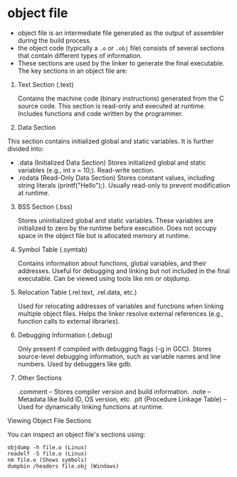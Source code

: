 # object file
- object file is an intermediate file generated as the output of assembler during the build process.
- the object code (typically a `.o` or `.obj` file) consists of several sections that contain different types of information.
- These sections are used by the linker to generate the final executable. The key sections in an object file are:

1. Text Section (.text)

    Contains the machine code (binary instructions) generated from the C source code.
    This section is read-only and executed at runtime.
    Includes functions and code written by the programmer.

2. Data Section

This section contains initialized global and static variables. It is further divided into:

* .data (Initialized Data Section)
    Stores initialized global and static variables (e.g., int x = 10;).
    Read-write section.
* .rodata (Read-Only Data Section)
    Stores constant values, including string literals (printf("Hello");).
    Usually read-only to prevent modification at runtime.

3. BSS Section (.bss)

    Stores uninitialized global and static variables.
    These variables are initialized to zero by the runtime before execution.
    Does not occupy space in the object file but is allocated memory at runtime.

4. Symbol Table (.symtab)

    Contains information about functions, global variables, and their addresses.
    Useful for debugging and linking but not included in the final executable.
    Can be viewed using tools like nm or objdump.

5. Relocation Table (.rel.text, .rel.data, etc.)

    Used for relocating addresses of variables and functions when linking multiple object files.
    Helps the linker resolve external references (e.g., function calls to external libraries).

6. Debugging Information (.debug)

    Only present if compiled with debugging flags (-g in GCC).
    Stores source-level debugging information, such as variable names and line numbers.
    Used by debuggers like gdb.

7. Other Sections

    .comment – Stores compiler version and build information.
    .note – Metadata like build ID, OS version, etc.
    .plt (Procedure Linkage Table) – Used for dynamically linking functions at runtime.

Viewing Object File Sections

You can inspect an object file's sections using:

    objdump -h file.o (Linux)
    readelf -S file.o (Linux)
    nm file.o (Shows symbols)
    dumpbin /headers file.obj (Windows)